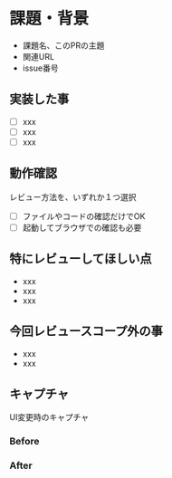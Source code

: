 # 課題・背景

- 課題名、このPRの主題
- 関連URL
- issue番号

## 実装した事

- [ ] xxx
- [ ] xxx
- [ ] xxx

## 動作確認

レビュー方法を、いずれか１つ選択

- [ ] ファイルやコードの確認だけでOK
- [ ] 起動してブラウザでの確認も必要

## 特にレビューしてほしい点

- xxx
- xxx
- xxx

## 今回レビュースコープ外の事

- xxx
- xxx

## キャプチャ

UI変更時のキャプチャ

### Before

### After

<!-- for GitHub Copilot review rule -->
<!--
レビューする際には、以下のprefix(接頭辞)をつけてください
[must]
[imo] (in my opinion)
[nits](nitpick)
[ask]
[fyi]
-->
<!-- for GitHub Copilot review  rule-->

<!-- I want to review in Japanese. -->

